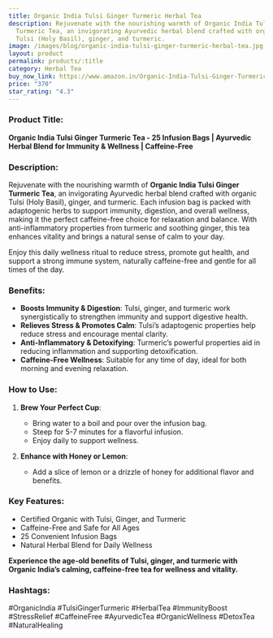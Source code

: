 ```yaml
---
title: Organic India Tulsi Ginger Turmeric Herbal Tea
description: Rejuvenate with the nourishing warmth of Organic India Tulsi Ginger
  Turmeric Tea, an invigorating Ayurvedic herbal blend crafted with organic
  Tulsi (Holy Basil), ginger, and turmeric.
image: /images/blog/organic-india-tulsi-ginger-turmeric-herbal-tea.jpg
layout: product
permalink: products/:title
category: Herbal Tea
buy_now_link: https://www.amazon.in/Organic-India-Tulsi-Ginger-Turmeric/dp/B0928JTXLK/ref=sr_1_1_sspa?crid=2X6ONFCQBN0WP&tag=m0150-21
price: "370"
star_rating: "4.3"
---
```

### Product Title:
**Organic India Tulsi Ginger Turmeric Tea - 25 Infusion Bags | Ayurvedic Herbal Blend for Immunity & Wellness | Caffeine-Free**

### Description:
Rejuvenate with the nourishing warmth of **Organic India Tulsi Ginger Turmeric Tea**, an invigorating Ayurvedic herbal blend crafted with organic Tulsi (Holy Basil), ginger, and turmeric. Each infusion bag is packed with adaptogenic herbs to support immunity, digestion, and overall wellness, making it the perfect caffeine-free choice for relaxation and balance. With anti-inflammatory properties from turmeric and soothing ginger, this tea enhances vitality and brings a natural sense of calm to your day.

Enjoy this daily wellness ritual to reduce stress, promote gut health, and support a strong immune system, naturally caffeine-free and gentle for all times of the day.

### Benefits:
- **Boosts Immunity & Digestion**: Tulsi, ginger, and turmeric work synergistically to strengthen immunity and support digestive health.
- **Relieves Stress & Promotes Calm**: Tulsi’s adaptogenic properties help reduce stress and encourage mental clarity.
- **Anti-Inflammatory & Detoxifying**: Turmeric’s powerful properties aid in reducing inflammation and supporting detoxification.
- **Caffeine-Free Wellness**: Suitable for any time of day, ideal for both morning and evening relaxation.

### How to Use:
1. **Brew Your Perfect Cup**:
   - Bring water to a boil and pour over the infusion bag.
   - Steep for 5-7 minutes for a flavorful infusion.
   - Enjoy daily to support wellness.

2. **Enhance with Honey or Lemon**:
   - Add a slice of lemon or a drizzle of honey for additional flavor and benefits.

### Key Features:
- Certified Organic with Tulsi, Ginger, and Turmeric
- Caffeine-Free and Safe for All Ages
- 25 Convenient Infusion Bags
- Natural Herbal Blend for Daily Wellness

**Experience the age-old benefits of Tulsi, ginger, and turmeric with Organic India’s calming, caffeine-free tea for wellness and vitality.**

### Hashtags:
#OrganicIndia #TulsiGingerTurmeric #HerbalTea #ImmunityBoost #StressRelief #CaffeineFree #AyurvedicTea #OrganicWellness #DetoxTea #NaturalHealing

